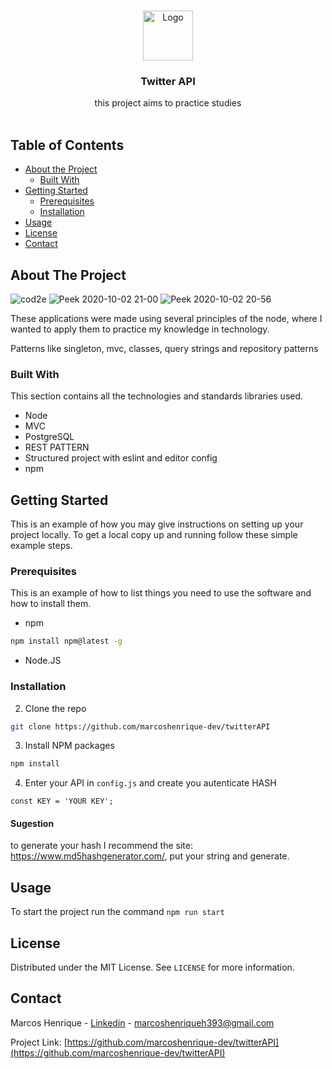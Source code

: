 
<!-- PROJECT LOGO -->
<br />
<p align="center">
  <a href="https://github.com/marcoshenrique-dev/twitterAPI/">
    <img src="https://logodownload.org/wp-content/uploads/2014/09/twitter-logo-1.png" alt="Logo" width="80" height="80">
  </a>

  <h3 align="center">Twitter API</h3>

  <p align="center">
    this project aims to practice studies
    <br />
    <br />

## Table of Contents

* [About the Project](#about-the-project)
  * [Built With](#built-with)
* [Getting Started](#getting-started)
  * [Prerequisites](#prerequisites)
  * [Installation](#installation)
* [Usage](#usage)
* [License](#license)
* [Contact](#contact)




<!-- ABOUT THE PROJECT -->
## About The Project

![cod2e](https://user-images.githubusercontent.com/51785898/94796371-128b1200-03b5-11eb-9cb7-a2ccfb2bfd2e.png)
![Peek 2020-10-02 21-00](https://user-images.githubusercontent.com/51785898/94978241-e2498d80-04f2-11eb-9a45-0ba902a594f6.gif)
![Peek 2020-10-02 20-56](https://user-images.githubusercontent.com/51785898/94978244-e4135100-04f2-11eb-8f8d-574bf71132ff.gif)


These applications were made using several principles of the node, where I wanted to apply them to practice my knowledge in technology.

Patterns like singleton, mvc, classes, query strings and repository patterns

### Built With
This section contains all the technologies and standards libraries used.

* Node
* MVC
* PostgreSQL
* REST PATTERN
* Structured project with eslint and editor config
* npm


<!-- GETTING STARTED -->
## Getting Started

This is an example of how you may give instructions on setting up your project locally.
To get a local copy up and running follow these simple example steps.

### Prerequisites

This is an example of how to list things you need to use the software and how to install them.
* npm
```sh
npm install npm@latest -g
```
* Node.JS

### Installation


2. Clone the repo
```sh
git clone https://github.com/marcoshenrique-dev/twitterAPI
```
3. Install NPM packages
```sh
npm install
```
4. Enter your API in `config.js` and
create you autenticate HASH
```JS
const KEY = 'YOUR KEY';
```
#### Sugestion

   to generate your hash I recommend the site: https://www.md5hashgenerator.com/, put your string and generate.


<!-- USAGE EXAMPLES -->
## Usage

To start the project run the command ``` npm run start ```


<!-- CONTRIBUTING -->

## License

Distributed under the MIT License. See `LICENSE` for more information.

## Contact

Marcos Henrique - [Linkedin](https://www.linkedin.com/in/marcos-henrique-developer/) - marcoshenriqueh393@gmail.com

Project Link: [https://github.com/marcoshenrique-dev/twitterAPI](https://github.com/marcoshenrique-dev/twitterAPI)



<!-- MARKDOWN LINKS & IMAGES -->
<!-- https://www.markdownguide.org/basic-syntax/#reference-style-links -->
[contributors-shield]: https://img.shields.io/github/contributors/othneildrew/Best-README-Template.svg?style=flat-square
[contributors-url]: https://github.com/othneildrew/Best-README-Template/graphs/contributors
[forks-shield]: https://img.shields.io/github/forks/othneildrew/Best-README-Template.svg?style=flat-square
[forks-url]: https://github.com/othneildrew/Best-README-Template/network/members
[stars-shield]: https://img.shields.io/github/stars/othneildrew/Best-README-Template.svg?style=flat-square
[stars-url]: https://github.com/othneildrew/Best-README-Template/stargazers
[issues-shield]: https://img.shields.io/github/issues/othneildrew/Best-README-Template.svg?style=flat-square
[issues-url]: https://github.com/othneildrew/Best-README-Template/issues
[license-shield]: https://img.shields.io/github/license/othneildrew/Best-README-Template.svg?style=flat-square
[license-url]: https://github.com/othneildrew/Best-README-Template/blob/master/LICENSE.txt
[linkedin-shield]: https://img.shields.io/badge/-LinkedIn-black.svg?style=flat-square&logo=linkedin&colorB=555
[linkedin-url]: https://linkedin.com/in/othneildrew
[product-screenshot]: images/screenshot.png

